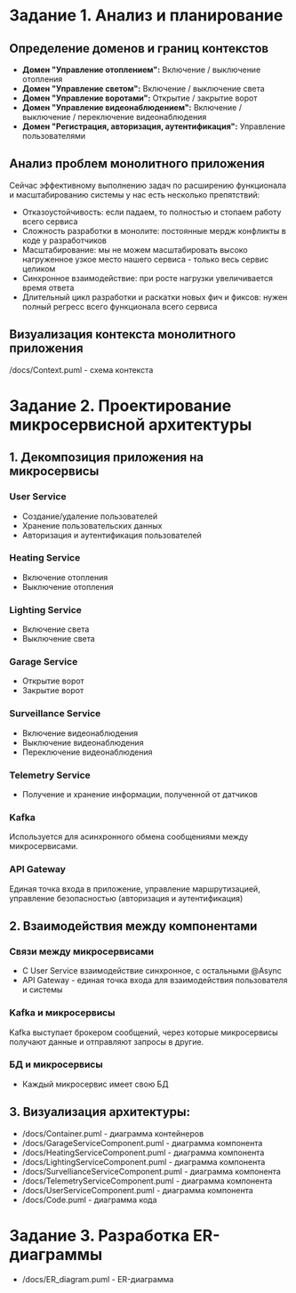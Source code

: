 # Задание 1. Анализ и планирование

## Определение доменов и границ контекстов
- **Домен "Управление отоплением":** Включение / выключение отопления
- **Домен "Управление светом":** Включение / выключение света
- **Домен "Управление воротами":** Открытие / закрытие ворот
- **Домен "Управление видеонаблюдением":** Включение / выключение / переключение видеонаблюдения
- **Домен "Регистрация, авторизация, аутентификация":** Управление пользователями

## Анализ проблем монолитного приложения

Сейчас эффективному выполнению задач по расширению функционала и масштабированию системы у нас есть несколько препятствий:

- Отказоустойчивость: если падаем, то полностью и стопаем работу всего сервиса
- Сложность разработки в монолите: постоянные мердж конфликты в коде у разработчиков
- Масштабирование: мы не можем масштабировать высоко нагруженное узкое место нашего сервиса - только весь сервис целиком
- Синхронное взаимодействие: при росте нагрузки увеличивается время ответа
- Длительный цикл разработки и раскатки новых фич и фиксов: нужен полный регресс всего функционала всего сервиса



## Визуализация контекста монолитного приложения

/docs/Context.puml - схема контекста

# Задание 2. Проектирование микросервисной архитектуры

## 1. Декомпозиция приложения на микросервисы

### User Service

- Создание/удаление пользователей
- Хранение пользовательских данных
- Авторизация и аутентификация пользователей

### Heating Service

- Включение отопления
- Выключение отопления

### Lighting Service

- Включение света
- Выключение света

### Garage Service

- Открытие ворот
- Закрытие ворот

### Surveillance Service

- Включение видеонаблюдения
- Выключение видеонаблюдения
- Переключение видеонаблюдения

### Telemetry Service

- Получение и хранение информации, полученной от датчиков

### Kafka

Используется для асинхронного обмена сообщениями между микросервисами.

### API Gateway

Единая точка входа в приложение, управление маршрутизацией, управление безопасностью (авторизация и аутентификация)

## 2. Взаимодействия между компонентами

### Связи между микросервисами

- С User Service взаимодействие синхронное, с остальными @Async
- API Gateway - единая точка входа для взаимодействия пользователя и системы

### Kafka и микросервисы

Kafka выступает брокером сообщений, через которые микросервисы получают данные и отправляют запросы в другие.

### БД и микросервисы

- Каждый микросервис имеет свою БД

## 3. Визуализация архитектуры:

- /docs/Container.puml - диаграмма контейнеров
- /docs/GarageServiceComponent.puml - диаграмма компонента
- /docs/HeatingServiceComponent.puml - диаграмма компонента
- /docs/LightingServiceComponent.puml - диаграмма компонента
- /docs/SurvellianceServiceComponent.puml - диаграмма компонента
- /docs/TelemetryServiceComponent.puml - диаграмма компонента
- /docs/UserServiceComponent.puml - диаграмма компонента
- /docs/Code.puml - диаграмма кода

# Задание 3. Разработка ER-диаграммы

- /docs/ER_diagram.puml - ER-диаграмма

